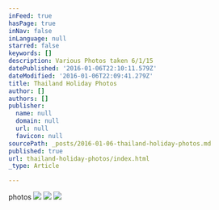 ```yaml
---
inFeed: true
hasPage: true
inNav: false
inLanguage: null
starred: false
keywords: []
description: Various Photos taken 6/1/15
datePublished: '2016-01-06T22:10:11.579Z'
dateModified: '2016-01-06T22:09:41.279Z'
title: Thailand Holiday Photos
author: []
authors: []
publisher:
  name: null
  domain: null
  url: null
  favicon: null
sourcePath: _posts/2016-01-06-thailand-holiday-photos.md
published: true
url: thailand-holiday-photos/index.html
_type: Article

---
```

photos
![](https://the-grid-user-content.s3-us-west-2.amazonaws.com/ef724769-024b-4b26-86e7-02b73d7a9443.jpg)
![](https://the-grid-user-content.s3-us-west-2.amazonaws.com/147ad1c7-14ee-4e68-971a-f92770d8378c.jpg)
![](https://the-grid-user-content.s3-us-west-2.amazonaws.com/62d5df13-dcf1-4d98-bd9d-0bd501516cd2.png)